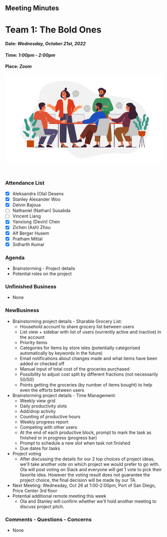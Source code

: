 ## Meeting Minutes
# Team 1: The Bold Ones

#### Date: *Wednesday, October 21st, 2022*
#### Time: *1:00pm - 2:00pm*
#### Place: *Zoom*

![text](teamMeeting.png)

<br>

### Attendance List
- [x] Aleksandra (Ola) Desens
- [x] Stanley Alexander Woo
- [x] Delvin Bajoua
- [ ] Nathaniel (Nathan) Susabda
- [ ] Vincent Liang
- [x] Yanxiong (Devin) Chen
- [x] Zichen (Ash) Zhou
- [x] Alf Berger Husem
- [x] Pratham Mittal
- [x] Sidharth Kumar

### Agenda
* Brainstorming - Project details
* Potential roles on the project

### Unfinished Business
* None

### NewBusiness
* Brainstorming project details - Sharable Grocery List:
    * Household account to share grocery list between users
    * List view + sidebar with list of users (vurrently active and inactive) in the account
    * Priority items
    * Categories for items by store isles (potentially categorised automatically by keywords in the future)
    * Email notifications about changes made and what items have been added or checked off
    * Manual input of total cost of the groceries purchased
    * Possibility to adjust cost split by different fractions (not necessarily 50/50)
    * Points getting the groceries (by number of items bought) to help even the efforts between users
* Brainstorming project details - Time Management:
    * Weekly view grid
    * Daily productivity slots
    * Add/drop activity
    * Counting of productive hours
    * Weekly progress report 
    * Competing with other users
    * At the end of each productive block, prompt to mark the task as finished or in progress (progress bar)
    * Prompt to schedule a new slot when task not finished
    * Due dates for tasks
* Project voting
    * After discussing the details for our 2 top choices of project ideas, we'll take another vote on which project we would prefer to go with. Ola will post voting on Slack and everyone will get 1 vote to pick their favorite idea. However the voting result does not guarantee the project choice, the final decision will be made by our TA.
* Next Meeting: Wednesday, Oct 26 at 1:00-2:00pm, Port of San Diego, Price Center 3rd floor
* Potential additional remote meeting this week
    * Ola and Stanley will confirm whether we'll hold another meeting to discuss project pitch.

### Comments - Questions - Concerns
* None
